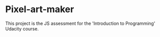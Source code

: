 # Pixel-art-maker
This project is the JS assessment for the 'Introduction to Programming' Udacity course.

